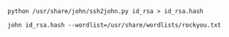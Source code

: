 ```python /usr/share/john/ssh2john.py id_rsa > id_rsa.hash```

```john id_rsa.hash --wordlist=/usr/share/wordlists/rockyou.txt```